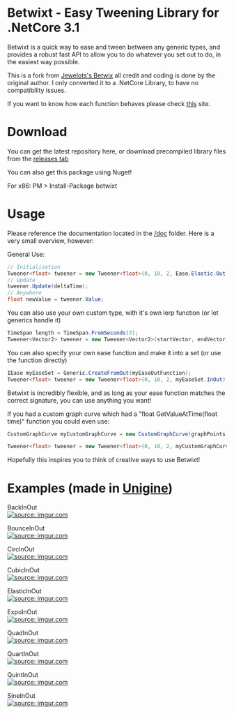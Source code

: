 Betwixt - Easy Tweening Library for .NetCore 3.1
============================

Betwixt is a quick way to ease and tween between any generic types, and provides a robust fast API to allow you to do
whatever you set out to do, in the easiest way possible.

This is a fork from [Jewelots's Betwix](https://github.com/Jewelots/Betwixt) all credit and coding is done by the original author.
I only converted it to a .NetCore Library, to have no compatibility issues.

If you want to  know how each function behaves please check [this](https://easings.net/) site.

# Download

You can get the latest repository here, or download precompiled library files from the [releases tab](https://github.com/kireita/BetwixtV2/releases/tag/V2.0.0)

You can also get this package using Nuget!

For x86: PM > Install-Package betwixt

# Usage

Please reference the documentation located in the [/doc](/doc) folder. Here is a very small overview, however:

General Use:
```csharp
// Initialisation
Tweener<float> tweener = new Tweener<float>(0, 10, 2, Ease.Elastic.Out);
// Update
tweener.Update(deltaTime);
// Anywhere
float newValue = tweener.Value;
```


You can also use your own custom type, with it's own lerp function (or let generics handle it)

```csharp
TimeSpan length = TimeSpan.FromSeconds(3);
Tweener<Vector2> tweener = new Tweener<Vector2>(startVector, endVector, length, Ease.Linear, Vector2.Lerp);
```


You can also specify your own ease function and make it into a set (or use the function directly)

```csharp
IEase myEaseSet = Generic.CreateFromOut(myEaseOutFunction);
Tweener<float> tweener = new Tweener<float>(0, 10, 2, myEaseSet.InOut);
```


Betwixt is incredibly flexible, and as long as your ease function matches the correct signature, you can use anything you want!

If you had a custom graph curve which had a "float GetValueAtTime(float time)" function you could even use:

```csharp
CustomGraphCurve myCustomGraphCurve = new CustomGraphCurve(graphPoints);

Tweener<float> tweener = new Tweener<float>(0, 10, 2, myCustomGraphCurve.GetValueAtTime);
```

Hopefully this inspires you to think of creative ways to use Betwixt!


# Examples (made in [Unigine](https://unigine.com/))

BackInOut  
<a href="https://imgur.com/HKZiMrC"><img src="https://i.imgur.com/HKZiMrC.gif" title="source: imgur.com" /></a>

BounceInOut  
<a href="https://imgur.com/uFGIf3u"><img src="https://i.imgur.com/uFGIf3u.gif" title="source: imgur.com" /></a>

CircInOut  
<a href="https://imgur.com/crKTRbs"><img src="https://i.imgur.com/crKTRbs.gif" title="source: imgur.com" /></a>

CubicInOut  
<a href="https://imgur.com/mOcFJSQ"><img src="https://i.imgur.com/mOcFJSQ.gif" title="source: imgur.com" /></a>

ElasticInOut  
<a href="https://imgur.com/ZbRWWqr"><img src="https://i.imgur.com/ZbRWWqr.gif" title="source: imgur.com" /></a>

ExpoInOut  
<a href="https://imgur.com/926vquL"><img src="https://i.imgur.com/926vquL.gif" title="source: imgur.com" /></a>

QuadInOut  
<a href="https://imgur.com/Jlur3RF"><img src="https://i.imgur.com/Jlur3RF.gif" title="source: imgur.com" /></a>

QuartInOut  
<a href="https://imgur.com/je9WqiW"><img src="https://i.imgur.com/je9WqiW.gif" title="source: imgur.com" /></a>

QuintInOut  
<a href="https://imgur.com/COhYIvF"><img src="https://i.imgur.com/COhYIvF.gif" title="source: imgur.com" /></a>

SineInOut  
<a href="https://imgur.com/VUoGFuE"><img src="https://i.imgur.com/VUoGFuE.gif" title="source: imgur.com" /></a>